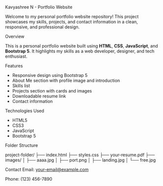 Kavyashree N - Portfolio Website

Welcome to my personal portfolio website repository! This project showcases my skills, projects, and contact information in a clean, responsive, and professional design.

Overview

This is a personal portfolio website built using **HTML**, **CSS**, **JavaScript**, and **Bootstrap 5**. It highlights my skills as a web developer, designer, and tech enthusiast.

  Features

-  Responsive design using Bootstrap 5
-  About Me section with profile image and introduction
-  Skills list
-  Projects section with cards and images
-  Downloadable resume link
- Contact information

 Technologies Used

- HTML5
- CSS3
- JavaScript
- Bootstrap 5

 Folder Structure

project-folder/
├── index.html
├── styles.css
├── your-resume.pdf
├── images/
│ ├── aaaa.jpg
│ ├── port.png
│ ├── landing.jpg
│ └── free.jpg

Contact
Email: your-email@example.com

Phone: (123) 456-7890



